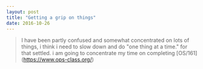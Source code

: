 ```yaml
---
layout: post
title: "Getting a grip on things"
date: 2016-10-26
---
```

> I have been partly confused and somewhat concentrated on lots of things, i think i need to slow down and do "one thing at a time."
> for that settled. i am going to concentrate my time on completing [OS/161] (https://www.ops-class.org/)
